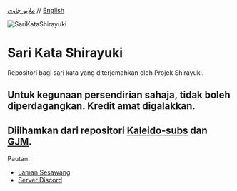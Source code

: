 [ملايو جاوي](README_ms.md) // [English](README_en.md)

![SariKataShirayuki](https://user-images.githubusercontent.com/34799053/169499091-06af50ae-a9d8-4084-82e0-9dd28920c8ed.png)

# Sari Kata Shirayuki

Repositori bagi sari kata yang diterjemahkan oleh Projek Shirayuki.

Untuk kegunaan persendirian sahaja, tidak boleh diperdagangkan. Kredit amat digalakkan.
---
Diilhamkan dari repositori [Kaleido-subs](https://github.com/Kaleido-subs) dan [GJM](https://github.com/Fyurie/gjmbatchscripts).
---
Pautan:<br>
- [Laman Sesawang][laman]
- [Server Discord][discord]<br>


[laman]: https://shirayukiproject.blogspot.com/
[discord]: https://discord.gg/3JKbgVb
